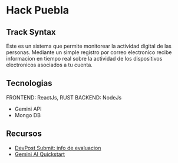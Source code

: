 # Hack Puebla

## Track Syntax
Este es un sistema que permite monitorear la actividad digital de las personas.
Mediante un simple registro por correo electronico recibe informacion en tiempo
real sobre la actividad de los dispositivos electronicos asociados a tu cuenta.

## Tecnologias
FRONTEND: ReactJs, RUST
BACKEND: NodeJs

- Gemini API
- Mongo DB

## Recursos
- [DevPost Submit: info de evaluacion](https://hackpue.devpost.com/?ref_feature=challenge&ref_medium=discover&_gl=1*as3na5*_gcl_au*MjEwNTg4MzA4Ny4xNzU1Mzc3NDU4*_ga*MjM0MDc4ODY2LjE3NTUzNzc0NTk.*_ga_0YHJK3Y10M*czE3NTUzNzc0NTkkbzEkZzEkdDE3NTUzNzc0NjckajUyJGwwJGgw)
- [Gemini AI Quickstart](https://ai.google.dev/gemini-api/docs/quickstart?hl=es-419)
